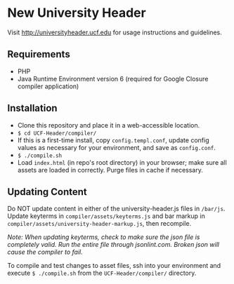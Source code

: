 # New University Header

Visit http://universityheader.ucf.edu for usage instructions and guidelines.

## Requirements
- PHP
- Java Runtime Environment version 6 (required for Google Closure compiler application)

## Installation

- Clone this repository and place it in a web-accessible location.
- `$ cd UCF-Header/compiler/`
- If this is a first-time install, copy `config.templ.conf`, update config values as necessary for your environment, and save as `config.conf`.
- `$ ./compile.sh`
- Load `index.html` (in repo's root directory) in your browser; make sure all assets are loaded in correctly.  Purge files in cache if necessary.

## Updating Content

Do NOT update content in either of the university-header.js files in `/bar/js`. 
Update keyterms in `compiler/assets/keyterms.js` and bar markup in 
`compiler/assets/university-header-markup.js`, then recompile.

*Note:  When updating keyterms, check to make sure the json file is completely valid.  Run the entire file through jsonlint.com.
Broken json will cause the compiler to fail.*

To compile and test changes to asset files, ssh into your environment and execute `$ ./compile.sh` from the `UCF-Header/compiler/` directory.